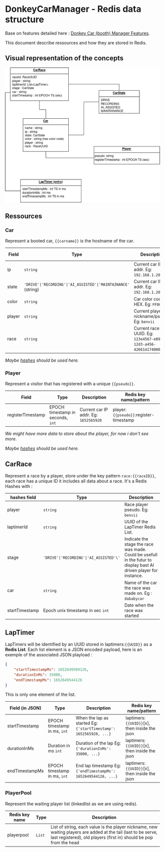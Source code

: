 # DonkeyCarManager - Redis data structure

Base on features detailed here : [Donkey Car (booth) Manager Features](./redis-data-structure.md).

This document describe ressources and how they are stored in Redis.

## Visual representation of the concepts

![schema](./DataStructure.schema.png)

## Ressources

### Car

Represent a booted car, `{{carname}}` is the hostname of the car.

| Field | Type | Description | Redis key name/pattern |
|--- |--- |--- |--- |
| ip | `string` | Current car IP addr. Eg: `192.168.1.200` | car:`{{carname}}`:ip |
| state | `'DRIVE'\|'RECORDING'\|'AI_ASSISTED'\|'MAINTAINANCE'` (string) | Current car IP addr. Eg: `192.168.1.200` | car:`{{carname}}`:state |
| color | `string` | Car color code HEX. Eg: `FF0000` | car:`{{carname}}`:color |
| player | `string` | Current player nickname/pseudo. Eg: `benvii` | car:`{{carname}}`:player |
| race | `string` | Current race UUID. Eg: `123e4567-e89b-12d3-a456-426614174000` | car:`{{carname}}`:race |

*Maybe [hashes](https://redis.io/docs/manual/data-types/data-types-tutorial/#hashes) should be used here.*


### Player

Represent a visitor that has registered with a unique `{{pseudo}}`.

| Field | Type | Description | Redis key name/pattern |
|--- |--- |--- |--- |
| registerTimestamp | EPOCH timestamp in seconds, `int` | Current car IP addr. Eg: `1652565920` | player:`{{pseudo}}`:register-timestamp |

*We might have more data to store about the player, for now i don't see more*.

*Maybe [hashes](https://redis.io/docs/manual/data-types/data-types-tutorial/#hashes) should be used here.*

## CarRace

Represent a race by a player, store under the key pattern `race:{{raceID}}`, each race has a unique ID it includes all data about a race. It's a Redis Hashes with :

| hashes field | Type | Description |
|--- |--- |--- |
| player | `string` | Race player pseudo. Eg: `benvii` |
| laptimerId | `string` | UUID of the LapTimer Redis List. |
| stage | `'DRIVE'\|'RECORDING'\|'AI_ASSISTED'\'` | Indicate the stage the race was made. Could be usefull in the futur to display bast AI driven player for instance. |
| car | `string` | Name of the car the race was made on. Eg : `dababycar` |
| startTimestamp | Epoch unix timestamp in sec `int` | Date when the race was started |


## LapTimer

LapTimers will be identified by an UUID stored in laptimers:`{{UUID}}` as a **Redis List**. Each list element is a JSON encoded payload, here is an exemple of the associated JSON playload :
```json
{
    "startTimestampMs": 1652649509126,
    "durationInMs": 35000,
    "endTimestampMs": 1652649544126
}
```

This is only one element of the list.

| Field (in JSON) | Type | Description | Redis key name/pattern |
|--- |--- |--- |--- |
| startTimestamp | EPOCH timestamp in ms, `int` | When the lap as started Eg: `{'startTimestamp': 1652565920, ...}` | laptimers:`{{UUID}}`[x], then inside the json |
| durationInMs | Duration in ms `int` | Duration of the lap Eg: `{'durationInMs': 35000, ...}` | laptimers:`{{UUID}}`[x], then inside the json |
| endTimestampMs | EPOCH timestamp in ms, `int` | End lap timestamp Eg: `{'endTimestampMs': 1652649544126, ...}` | laptimers:`{{UUID}}`[x], then inside the json |

### PlayerPool

Represent the waiting player list (linkedlist as we are using redis).

| Redis key name | Type | Description |
|--- |--- |--- | 
| playerpool | `List` | List of string, each value is the player nickname, new waiting players are added at the tail (last to be serve, last registered), old players (first in) should be pop from the head |
